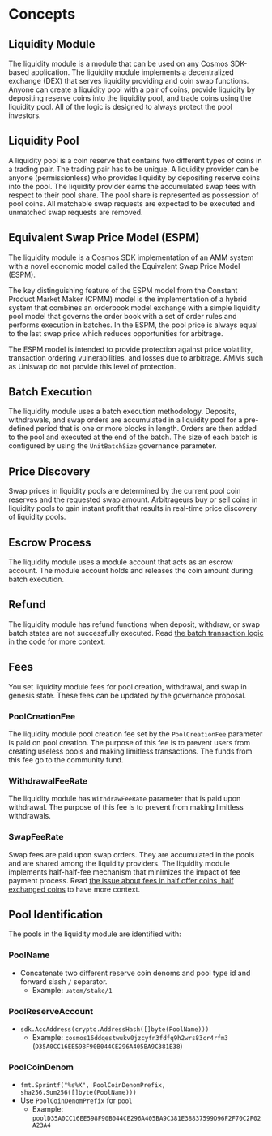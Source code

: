 <!-- order: 1 -->

# Concepts

## Liquidity Module

The liquidity module is a module that can be used on any Cosmos SDK-based application. The liquidity module implements a decentralized exchange (DEX) that serves liquidity providing and coin swap functions. Anyone can create a liquidity pool with a pair of coins, provide liquidity by depositing reserve coins into the liquidity pool, and trade coins using the liquidity pool. All of the logic is designed to always protect the pool investors.

## Liquidity Pool

A liquidity pool is a coin reserve that contains two different types of coins in a trading pair. The trading pair has to be unique. A liquidity provider can be anyone (permissionless) who provides liquidity by depositing reserve coins into the pool. The liquidity provider earns the accumulated swap fees with respect to their pool share. The pool share is represented as possession of pool coins. All matchable swap requests are expected to be executed and unmatched swap requests are removed.

## Equivalent Swap Price Model (ESPM)

The liquidity module is a Cosmos SDK implementation of an AMM system with a novel economic model called the Equivalent Swap Price Model (ESPM).

The key distinguishing feature of the ESPM model from the Constant Product Market Maker (CPMM) model is the implementation of a hybrid system that combines an orderbook model exchange with a simple liquidity pool model that governs the order book with a set of order rules and performs execution in batches. In the ESPM, the pool price is always equal to the last swap price which reduces opportunities for arbitrage.

The ESPM model is intended to provide protection against price volatility, transaction ordering vulnerabilities, and losses due to arbitrage. AMMs such as Uniswap do not provide this level of protection.

## Batch Execution

The liquidity module uses a batch execution methodology. Deposits, withdrawals, and swap orders are accumulated in a liquidity pool for a pre-defined period that is one or more blocks in length. Orders are then added to the pool and executed at the end of the batch. The size of each batch is configured by using the `UnitBatchSize` governance parameter.

## Price Discovery

Swap prices in liquidity pools are determined by the current pool coin reserves and the requested swap amount. Arbitrageurs buy or sell coins in liquidity pools to gain instant profit that results in real-time price discovery of liquidity pools.

## Escrow Process

The liquidity module uses a module account that acts as an escrow account. The module account holds and releases the coin amount during batch execution.

## Refund

The liquidity module has refund functions when deposit, withdraw, or swap batch states are not successfully executed.
Read [the batch transaction logic](https://github.com/tendermint/liquidity/blob/e8ab2f4d75079157d008eba9f310b199573eed28/x/liquidity/keeper/batch.go#L83-L127) in the code for more context.

## Fees

You set liquidity module fees for pool creation, withdrawal, and swap in genesis state. These fees can be updated by the governance proposal.

### PoolCreationFee

The liquidity module pool creation fee set by the `PoolCreationFee` parameter is paid on pool creation. The purpose of this fee is to prevent users from creating useless pools and making limitless transactions. The funds from this fee go to the community fund.

### WithdrawalFeeRate

The liquidity module has `WithdrawFeeRate` parameter that is paid upon withdrawal. The purpose of this fee is to prevent from making limitless withdrawals.

### SwapFeeRate

Swap fees are paid upon swap orders. They are accumulated in the pools and are shared among the liquidity providers. The liquidity module implements half-half-fee mechanism that minimizes the impact of fee payment process. Read [the issue about fees in half offer coins, half exchanged coins](https://github.com/tendermint/liquidity/issues/41) to have more context.

## Pool Identification

The pools in the liquidity module are identified with:

### PoolName

- Concatenate two different reserve coin denoms and pool type id and forward slash `/` separator.
  - Example: `uatom/stake/1`

### PoolReserveAccount

- `sdk.AccAddress(crypto.AddressHash([]byte(PoolName)))`
  - Example: `cosmos16ddqestwukv0jzcyfn3fdfq9h2wrs83cr4rfm3` (`D35A0CC16EE598F90B044CE296A405BA9C381E38`)

### PoolCoinDenom

- `fmt.Sprintf("%s%X", PoolCoinDenomPrefix, sha256.Sum256([]byte(PoolName)))`
- Use `PoolCoinDenomPrefix` for `pool`
  - Example: `poolD35A0CC16EE598F90B044CE296A405BA9C381E38837599D96F2F70C2F02A23A4`
